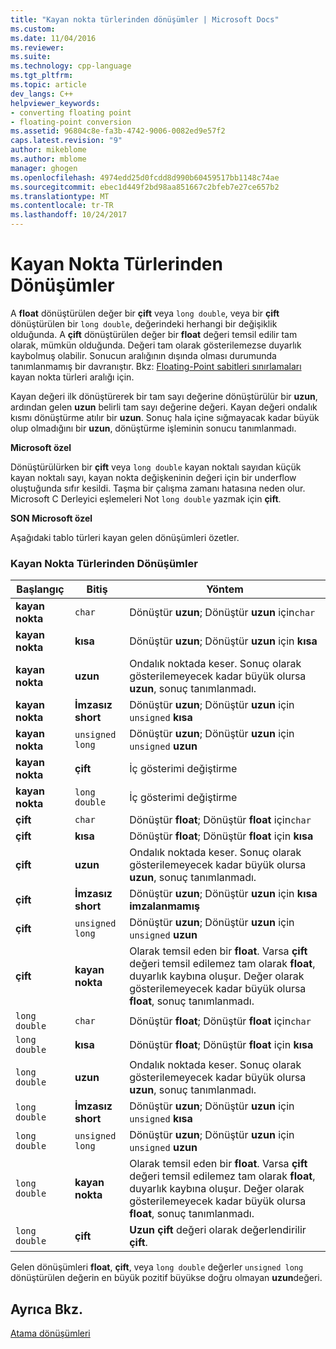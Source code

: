 ```yaml
---
title: "Kayan nokta türlerinden dönüşümler | Microsoft Docs"
ms.custom: 
ms.date: 11/04/2016
ms.reviewer: 
ms.suite: 
ms.technology: cpp-language
ms.tgt_pltfrm: 
ms.topic: article
dev_langs: C++
helpviewer_keywords:
- converting floating point
- floating-point conversion
ms.assetid: 96804c8e-fa3b-4742-9006-0082ed9e57f2
caps.latest.revision: "9"
author: mikeblome
ms.author: mblome
manager: ghogen
ms.openlocfilehash: 4974edd25d0fcdd8d990b60459517bb1148c74ae
ms.sourcegitcommit: ebec1d449f2bd98aa851667c2bfeb7e27ce657b2
ms.translationtype: MT
ms.contentlocale: tr-TR
ms.lasthandoff: 10/24/2017
---
```

# <a name="conversions-from-floating-point-types"></a>Kayan Nokta Türlerinden Dönüşümler
A **float** dönüştürülen değer bir **çift** veya `long double`, veya bir **çift** dönüştürülen bir `long double`, değerindeki herhangi bir değişiklik olduğunda. A **çift** dönüştürülen değer bir **float** değeri temsil edilir tam olarak, mümkün olduğunda. Değeri tam olarak gösterilemezse duyarlık kaybolmuş olabilir. Sonucun aralığının dışında olması durumunda tanımlanmamış bir davranıştır. Bkz: [Floating-Point sabitleri sınırlamaları](../c-language/limits-on-floating-point-constants.md) kayan nokta türleri aralığı için.  
  
 Kayan değeri ilk dönüştürerek bir tam sayı değerine dönüştürülür bir **uzun**, ardından gelen **uzun** belirli tam sayı değerine değeri. Kayan değeri ondalık kısmı dönüştürme atılır bir **uzun**. Sonuç hala içine sığmayacak kadar büyük olup olmadığını bir **uzun**, dönüştürme işleminin sonucu tanımlanmadı.  
  
 **Microsoft özel**  
  
 Dönüştürülürken bir **çift** veya `long double` kayan noktalı sayıdan küçük kayan noktalı sayı, kayan nokta değişkeninin değeri için bir underflow oluştuğunda sıfır kesildi. Taşma bir çalışma zamanı hatasına neden olur. Microsoft C Derleyici eşlemeleri Not `long double` yazmak için **çift**.  
  
 **SON Microsoft özel**  
  
 Aşağıdaki tablo türleri kayan gelen dönüşümleri özetler.  
  
### <a name="conversions-from-floating-point-types"></a>Kayan Nokta Türlerinden Dönüşümler  
  
|Başlangıç|Bitiş|Yöntem|  
|----------|--------|------------|  
|**kayan nokta**|`char`|Dönüştür **uzun**; Dönüştür **uzun** için`char`|  
|**kayan nokta**|**kısa**|Dönüştür **uzun**; Dönüştür **uzun** için **kısa**|  
|**kayan nokta**|**uzun**|Ondalık noktada keser. Sonuç olarak gösterilemeyecek kadar büyük olursa **uzun**, sonuç tanımlanmadı.|  
|**kayan nokta**|**İmzasız short**|Dönüştür **uzun**; Dönüştür **uzun** için `unsigned` **kısa**|  
|**kayan nokta**|`unsigned long`|Dönüştür **uzun**; Dönüştür **uzun** için `unsigned` **uzun**|  
|**kayan nokta**|**çift**|İç gösterimi değiştirme|  
|**kayan nokta**|`long double`|İç gösterimi değiştirme|  
|**çift**|`char`|Dönüştür **float**; Dönüştür **float** için`char`|  
|**çift**|**kısa**|Dönüştür **float**; Dönüştür **float** için **kısa**|  
|**çift**|**uzun**|Ondalık noktada keser. Sonuç olarak gösterilemeyecek kadar büyük olursa **uzun**, sonuç tanımlanmadı.|  
|**çift**|**İmzasız short**|Dönüştür **uzun**; Dönüştür **uzun** için **kısa imzalanmamış**|  
|**çift**|`unsigned long`|Dönüştür **uzun**; Dönüştür **uzun** için `unsigned` **uzun**|  
|**çift**|**kayan nokta**|Olarak temsil eden bir **float**. Varsa **çift** değeri temsil edilemez tam olarak **float**, duyarlık kaybına oluşur. Değer olarak gösterilemeyecek kadar büyük olursa **float**, sonuç tanımlanmadı.|  
|`long double`|`char`|Dönüştür **float**; Dönüştür **float** için`char`|  
|`long double`|**kısa**|Dönüştür **float**; Dönüştür **float** için **kısa**|  
|`long double`|**uzun**|Ondalık noktada keser. Sonuç olarak gösterilemeyecek kadar büyük olursa **uzun**, sonuç tanımlanmadı.|  
|`long double`|**İmzasız short**|Dönüştür **uzun**; Dönüştür **uzun** için `unsigned` **kısa**|  
|`long double`|`unsigned long`|Dönüştür **uzun**; Dönüştür **uzun** için `unsigned` **uzun**|  
|`long double`|**kayan nokta**|Olarak temsil eden bir **float**. Varsa **çift** değeri temsil edilemez tam olarak **float**, duyarlık kaybına oluşur. Değer olarak gösterilemeyecek kadar büyük olursa **float**, sonuç tanımlanmadı.|  
|`long double`|**çift**|**Uzun çift** değeri olarak değerlendirilir **çift**.|  
  
 Gelen dönüşümleri **float**, **çift**, veya `long double` değerler `unsigned long` dönüştürülen değerin en büyük pozitif büyükse doğru olmayan **uzun**değeri.  
  
## <a name="see-also"></a>Ayrıca Bkz.  
 [Atama dönüşümleri](../c-language/assignment-conversions.md)